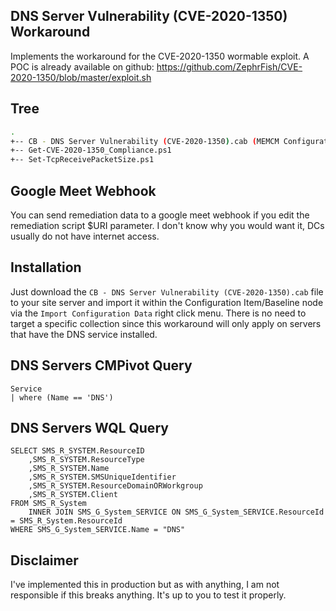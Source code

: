 ## DNS Server Vulnerability (CVE-2020-1350) Workaround

Implements the workaround for the CVE-2020-1350 wormable exploit.
A POC is already available on github: https://github.com/ZephrFish/CVE-2020-1350/blob/master/exploit.sh

## Tree

```bash
.
+-- CB - DNS Server Vulnerability (CVE-2020-1350).cab (MEMCM Configuration Baseline)
+-- Get-CVE-2020-1350_Compliance.ps1
+-- Set-TcpReceivePacketSize.ps1
```

## Google Meet Webhook

You can send remediation data to a google meet webhook if you edit the remediation script $URI parameter.
I don't know why you would want it, DCs usually do not have internet access.

## Installation

Just download the `CB - DNS Server Vulnerability (CVE-2020-1350).cab` file to your site server and import it within the Configuration Item/Baseline node via the `Import Configuration Data` right click menu.
There is no need to target a specific collection since this workaround will only apply on servers that have the DNS service installed.

## DNS Servers CMPivot Query

```kusto
Service
| where (Name == 'DNS')
```

## DNS Servers WQL Query

```WQL
SELECT SMS_R_SYSTEM.ResourceID
    ,SMS_R_SYSTEM.ResourceType
    ,SMS_R_SYSTEM.Name
    ,SMS_R_SYSTEM.SMSUniqueIdentifier
    ,SMS_R_SYSTEM.ResourceDomainORWorkgroup
    ,SMS_R_SYSTEM.Client
FROM SMS_R_System
    INNER JOIN SMS_G_System_SERVICE ON SMS_G_System_SERVICE.ResourceId = SMS_R_System.ResourceId
WHERE SMS_G_System_SERVICE.Name = "DNS"
```

## Disclaimer

I've implemented this in production but as with anything, I am not responsible if this breaks anything.
It's up to you to test it properly.

